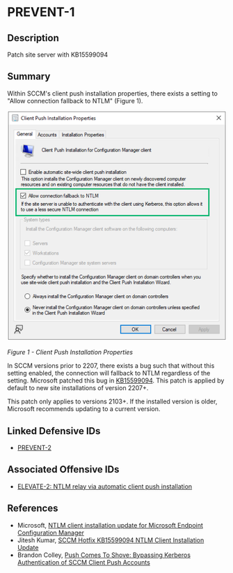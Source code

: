 # PREVENT-1

## Description
Patch site server with KB15599094

## Summary

Within SCCM's client push installation properties, there exists a setting to "Allow connection fallback to NTLM" (Figure 1).

![Figure 1](./prevent-1_ntlm-fallback.png)

_Figure 1 - Client Push Installation Properties_

In SCCM versions prior to 2207, there exists a bug such that without this setting enabled, the connection will fallback to NTLM regardless of the setting. Microsoft patched this bug in [KB15599094](https://learn.microsoft.com/en-us/mem/configmgr/hotfix/2207/15599094). This patch is applied by default to new site installations of version 2207+.

This patch only applies to versions 2103+. If the installed version is older, Microsoft recommends updating to a current version.

## Linked Defensive IDs
- [PREVENT-2](../PREVENT-2/prevent-2_description.md)

## Associated Offensive IDs
- [ELEVATE-2: NTLM relay via automatic client push installation](../../../attack-techniques/ELEVATE/ELEVATE-2/ELEVATE-2_description.md)

## References
- Microsoft, [NTLM client installation update for Microsoft Endpoint Configuration Manager](https://learn.microsoft.com/en-us/mem/configmgr/hotfix/2207/15599094)
- Jitesh Kumar, [SCCM Hotfix KB15599094 NTLM Client Installation Update](https://www.anoopcnair.com/sccm-hotfix-kb15599094-ntlm-client-installation/)
- Brandon Colley, [Push Comes To Shove: Bypassing Kerberos Authentication of SCCM Client Push Accounts](https://www.hub.trimarcsecurity.com/post/push-comes-to-shove-bypassing-kerberos-authentication-of-sccm-client-push-accounts)
